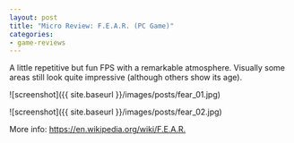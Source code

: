 ```yaml
---
layout: post
title: "Micro Review: F.E.A.R. (PC Game)"
categories:
- game-reviews
---
```



A little repetitive but fun FPS with a remarkable atmosphere. Visually some areas still look quite impressive (although others show its age).


![screenshot]({{ site.baseurl }}/images/posts/fear_01.jpg)

![screenshot]({{ site.baseurl }}/images/posts/fear_02.jpg)

<p>More info: <a href="https://en.wikipedia.org/wiki/F.E.A.R.">https://en.wikipedia.org/wiki/F.E.A.R.</a><p>

